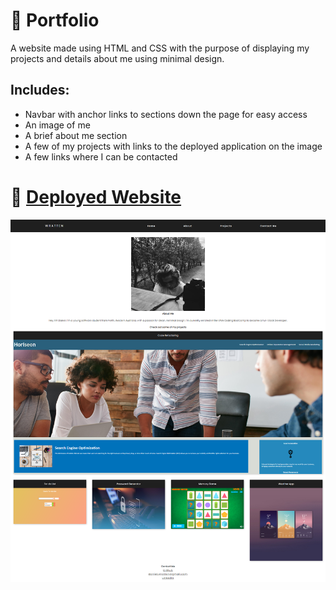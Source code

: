 # 📔 Portfolio

A website made using HTML and CSS with the purpose of displaying my projects and details about me using minimal design.

## Includes:

- Navbar with anchor links to sections down the page for easy access
- An image of me
- A brief about me section
- A few of my projects with links to the deployed application on the image
- A few links where I can be contacted

# 📑 [Deployed Website](https://wratten.github.io/Portfolio/)

<img src="websitescreenshot.png"
     alt="Markdown Monster icon"/>
